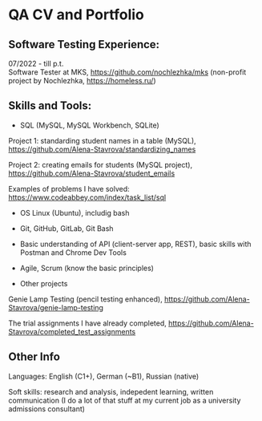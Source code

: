 # QA CV and Portfolio

## Software Testing Experience:

07/2022 - till p.t.   
Software Tester at MKS, https://github.com/nochlezhka/mks (non-profit project by Nochlezhka, https://homeless.ru/)

## Skills and Tools:

- SQL (MySQL, MySQL Workbench, SQLite) 

Project 1: standarding student names in a table (MySQL), https://github.com/Alena-Stavrova/standardizing_names

Project 2: creating emails for students (MySQL project), https://github.com/Alena-Stavrova/student_emails

Examples of problems I have solved: https://www.codeabbey.com/index/task_list/sql 

- OS Linux (Ubuntu), includig bash

- Git, GitHub, GitLab, Git Bash

- Basic understanding of API (client-server app, REST), basic skills with Postman and Chrome Dev Tools

- Agile, Scrum (know the basic principles)

- Other projects

Genie Lamp Testing (pencil testing enhanced), https://github.com/Alena-Stavrova/genie-lamp-testing

The trial assignments I have already completed, https://github.com/Alena-Stavrova/completed_test_assignments

## Other Info

Languages: English (C1+), German (~B1), Russian (native)

Soft skills: research and analysis, indepedent learning, written communication (I do a lot of that stuff at my current job as a university admissions consultant)
